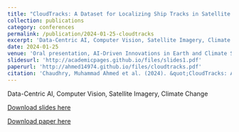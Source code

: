 ```yaml
---
title: "CloudTracks: A Dataset for Localizing Ship Tracks in Satellite Images of Clouds"
collection: publications
category: conferences
permalink: /publication/2024-01-25-cloudtracks
excerpt: 'Data-Centric AI, Computer Vision, Satellite Imagery, Climate Change'
date: 2024-01-25
venue: 'Oral presentation, AI-Driven Innovations in Earth and Climate Sciences, Conference of the American Geologists Union 2024'
slidesurl: 'http://academicpages.github.io/files/slides1.pdf'
paperurl: 'http://ahmed14974.github.io/files/cloudtracks.pdf'
citation: 'Chaudhry, Muhammad Ahmed et al. (2024). &quot;CloudTracks: A Dataset for Localizing Ship Tracks in Satellite Images of Clouds&quot; <i>AI-Driven Innovations in Earth and Climate Sciences, Conference of the American Geologists Union 2024</i>.'
---
```

Data-Centric AI, Computer Vision, Satellite Imagery, Climate Change

[Download slides here](http://academicpages.github.io/files/slides1.pdf)

[Download paper here](http://ahmed14974.github.io/files/cloudtracks.pdf)
